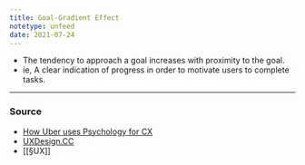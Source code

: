 ```yaml
---
title: Goal-Gradient Effect
notetype: unfeed
date: 2021-07-24
---
```

- The tendency to approach a goal increases with proximity to the goal. 
- ie, A clear indication of progress in order to motivate users to complete tasks.


--- 

### Source
- [How Uber uses Psychology for CX](https://medium.com/choice-hacking/how-uber-uses-psychology-to-perfect-their-customer-experience-d6c440285029)
- [UXDesign.CC](https://uxdesign.cc/designing-for-motivation-with-the-goal-gradient-effect-c873cdf58beb)
- [[§UX]]